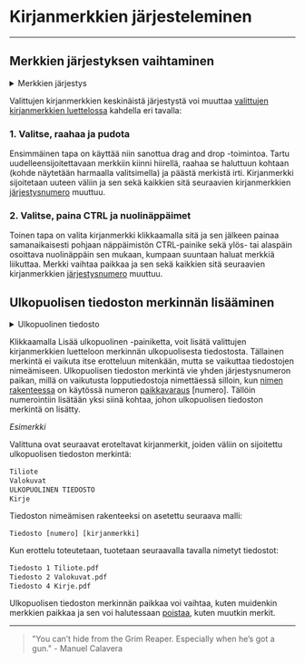 # Kirjanmerkkien järjesteleminen

---

## Merkkien järjestyksen vaihtaminen

<details>
    <summary><span class="expand-stub"></span>Merkkien järjestys</summary>

![Kirjanmerkkien järjestyksen muuttaminen](../../images/extract_rearrange_bookmarks.gif)

</details>

Valittujen kirjanmerkkien keskinäistä järjestystä voi muuttaa [valittujen kirjanmerkkien luettelossa](selected_bookmarks.md) kahdella eri tavalla:

### 1. Valitse, raahaa ja pudota

Ensimmäinen tapa on käyttää niin sanottua drag and drop -toimintoa. Tartu uudelleensijoitettavaan merkkiin kiinni hiirellä, raahaa se haluttuun kohtaan (kohde näytetään harmaalla valitsimella) ja päästä merkistä irti. Kirjanmerkki sijoitetaan uuteen väliin ja sen sekä kaikkien sitä seuraavien kirjanmerkkien [järjestysnumero](selected_bookmarks.md#1-järjestysluku) muuttuu.

### 2. Valitse, paina CTRL ja nuolinäppäimet

Toinen tapa on valita kirjanmerkki klikkaamalla sitä ja sen jälkeen painaa samanaikaisesti pohjaan näppäimistön CTRL-painike sekä ylös- tai alaspäin osoittava nuolinäppäin sen mukaan, kumpaan suuntaan haluat merkkiä liikuttaa. Merkki vaihtaa paikkaa ja sen sekä kaikkien sitä seuraavien kirjanmerkkien [järjestysnumero](selected_bookmarks.md#1-järjestysluku) muuttuu.

## Ulkopuolisen tiedoston merkinnän lisääminen

<details>
    <summary><span class="expand-stub"></span>Ulkopuolinen tiedosto</summary>

![Ulkopuolisen tiedoston lisäämisen prosessi](../../images/extract_add_external.gif)

</details>

Klikkaamalla Lisää ulkopuolinen -painiketta, voit lisätä valittujen kirjanmerkkien luetteloon merkinnän ulkopuolisesta tiedostosta. Tällainen merkintä ei vaikuta itse erotteluun mitenkään, mutta se vaikuttaa tiedostojen nimeämiseen. Ulkopuolisen tiedoston merkintä vie yhden järjestysnumeron paikan, millä on vaikutusta lopputiedostoja nimettäessä silloin, kun [nimen rakenteessa](settings.md#1-nimen-rakenne) on käytössä numeron [paikkavaraus](settings.md#1-nimen-rakenne) \[numero\]. Tällöin numerointiin lisätään yksi siinä kohtaa, johon ulkopuolisen tiedoston merkintä on lisätty.

_Esimerkki_

Valittuna ovat seuraavat eroteltavat kirjanmerkit, joiden väliin on sijoitettu ulkopuolisen tiedoston merkintä:

```
Tiliote
Valokuvat
ULKOPUOLINEN TIEDOSTO
Kirje
```

Tiedoston nimeämisen rakenteeksi on asetettu seuraava malli:

```
Tiedosto [numero] [kirjanmerkki]
```

Kun erottelu toteutetaan, tuotetaan seuraavalla tavalla nimetyt tiedostot:

```
Tiedosto 1 Tiliote.pdf
Tiedosto 2 Valokuvat.pdf
Tiedosto 4 Kirje.pdf
```

Ulkopuolisen tiedoston merkinnän paikkaa voi vaihtaa, kuten muidenkin merkkien paikkaa ja sen voi halutessaan [poistaa](modifying_selected_bookmarks.md#kirjanmerkin-poistaminen), kuten muutkin merkit.

---

> "You can’t hide from the Grim Reaper. Especially when he’s got a gun." - Manuel Calavera

